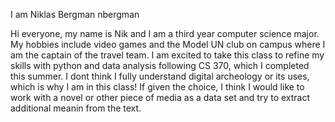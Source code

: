 I am Niklas Bergman
nbergman

Hi everyone, my name is Nik and I am a third year computer science major. My hobbies include video games and the Model UN club on campus
where I am the captain of the travel team. I am excited to take this class to refine my skills with python and data analysis following CS 370, which I completed this 
summer. I dont think I fully understand digital archeology or its uses, which is why I am in this class! If given the choice, I think I would like to work with a novel
 or other piece of media as a data set and try to extract additional meanin from the text.
